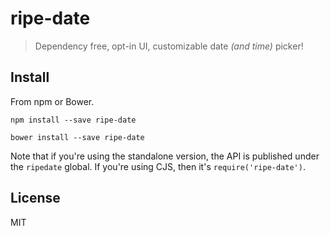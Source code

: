 # ripe-date

> Dependency free, opt-in UI, customizable date _(and time)_ picker!

## Install

From npm or Bower.

```shell
npm install --save ripe-date
```

```shell
bower install --save ripe-date
```

Note that if you're using the standalone version, the API is published under the `ripedate` global. If you're using CJS, then it's `require('ripe-date')`.

## License

MIT
